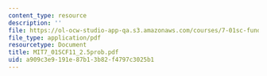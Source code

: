 ```yaml
---
content_type: resource
description: ''
file: https://ol-ocw-studio-app-qa.s3.amazonaws.com/courses/7-01sc-fundamentals-of-biology-fall-2011/a909c3e9191e87b13b82f4797c3025b1_MIT7_01SCF11_2.5prob.pdf
file_type: application/pdf
resourcetype: Document
title: MIT7_01SCF11_2.5prob.pdf
uid: a909c3e9-191e-87b1-3b82-f4797c3025b1
---
```

